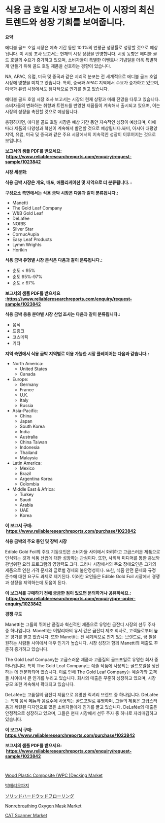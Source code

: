 <p><h1>식용 금 호일 시장 보고서는 이 시장의 최신 트렌드와 성장 기회를 보여줍니다.</h1></p><p><strong>요약</strong></p>
<p><p>에디블 골드 호일 시장은 예측 기간 동안 10.1%의 연평균 성장률로 성장할 것으로 예상됩니다. 이 시장 조사 보고서는 현재의 시장 상황을 반영합니다. 시장 동향은 에디블 골드 호일의 수요가 증가하고 있으며, 소비자들이 특별한 이벤트나 기념일을 더욱 특별하게 만들기 위해 골드 호일 제품을 선호하는 경향이 있습니다.</p><p>NA, APAC, 유럽, 미국 및 중국과 같은 지리적 분포는 전 세계적으로 에디블 골드 호일 시장에 영향을 미치고 있습니다. 특히, 중국과 APAC 지역에서 수요가 증가하고 있으며, 미국과 유럽 시장에서도 점차적으로 인기를 얻고 있습니다.</p><p>에디블 골드 호일 시장 조사 보고서는 시장의 현재 상황과 미래 전망을 다루고 있습니다. 소비자들의 변화하는 취향과 트렌드를 반영한 제품들이 계속해서 출시되고 있으며, 이는 시장의 성장을 촉진할 것으로 예상됩니다.</p><p>총평하자면, 에디블 골드 호일 시장은 예상 기간 동안 지속적인 성장이 예상되며, 이에 따라 제품의 다양성과 혁신이 계속해서 발전할 것으로 예상됩니다.북미, 아시아 태평양 지역, 유럽, 미국 및 중국과 같은 주요 시장에서의 지속적인 성장이 이루어지는 것으로 보입니다.</p></p>
<p><strong>보고서의 샘플 PDF를 받으세요: &nbsp;<a href="https://www.reliableresearchreports.com/enquiry/request-sample/1023842">https://www.reliableresearchreports.com/enquiry/request-sample/1023842</a></strong></p>
<p><strong>시장 세분화:</strong></p>
<p><strong> 식용 금박 시장은 개요, 배포, 애플리케이션 및 지역으로 더 분류됩니다. :</strong></p>
<p><strong>구성요소 측면에서는 식용 금박 시장은 다음과 같이 분류됩니다.:</strong></p>
<p><ul><li>Manetti</li><li>The Gold Leaf Company</li><li>W&B Gold Leaf</li><li>DeLafée</li><li>NORIS</li><li>Silver Star</li><li>CornucAupia</li><li>Easy Leaf Products</li><li>Lymm Wrights</li><li>Horikin</li></ul></p>
<p><strong> 식용 금박 유형별 시장 분석은 다음과 같이 분류됩니다.:</strong></p>
<p><ul><li>순도 < 95%</li><li>순도 95%-97%</li><li>순도 ≥ 97%</li></ul></p>
<p><strong>보고서의 샘플 PDF를 받으세요 :<a href="https://www.reliableresearchreports.com/enquiry/request-sample/1023842">https://www.reliableresearchreports.com/enquiry/request-sample/1023842</a></strong></p>
<p><strong> 식용 금박 응용 분야별 시장 산업 조사는 다음과 같이 분류됩니다.:</strong></p>
<p><ul><li>음식</li><li>드링크</li><li>코스메틱</li><li>기타</li></ul></p>
<p><strong>지역 측면에서 식용 금박 지역별로 이용 가능한 시장 플레이어는 다음과 같습니다.:</strong></p>
<p><ul>
    <li>
        North America:
        <ul>
            <li>United States</li>
            <li>Canada</li>
        </ul>
    </li>
    <li>
        Europe:
        <ul>
            <li>Germany</li>
            <li>France</li>
            <li>U.K.</li>
            <li>Italy</li>
            <li>Russia</li>
        </ul>
    </li>
    <li>
        Asia-Pacific:
        <ul>
            <li>China</li>
            <li>Japan</li>
            <li>South Korea</li>
            <li>India</li>
            <li>Australia</li>
            <li>China Taiwan</li>
            <li>Indonesia</li>
            <li>Thailand</li>
            <li>Malaysia</li>
        </ul>
    </li>
    <li>
        Latin America:
        <ul>
            <li>Mexico</li>
            <li>Brazil</li>
            <li>Argentina Korea</li>
            <li>Colombia</li>
        </ul>
    </li>
    <li>
        Middle East & Africa:
        <ul>
            <li>Turkey</li>
            <li>Saudi</li>
            <li>Arabia</li>
            <li>UAE</li>
            <li>Korea</li>
        </ul>
    </li>
    </ul></p>
<p><strong>이 보고서 구매: &nbsp;<a href="https://www.reliableresearchreports.com/purchase/1023842">https://www.reliableresearchreports.com/purchase/1023842</a></strong></p>
<p><strong>식용 금박의 주요 동인 및 장벽 시장</strong></p>
<p><p>Edible Gold Foil의 주요 기동요인은 소비자들 사이에서 화려하고 고급스러운 제품으로 인식되는 것과 식품 산업에 대한 성장하는 관심이다. 또한, 사회적 미디어를 통한 홍보와 광범위한 요리 프로그램의 영향력도 크다. 그러나 시장에서의 주요 장애요인은 고가의 제품으로 인한 가격 문제와 글로벌 경제의 불안정성이다. 또한, 식품 안전 문제와 규정 준수에 대한 요구도 과제로 제기된다. 이러한 요인들은 Edible Gold Foil 시장에서 경쟁과 성장을 제약하는데 도움이 된다.</p></p>
<p><strong>이 보고서를 구매하기 전에 궁금한 점이 있으면 문의하거나 공유하세요.: &nbsp;<a href="https://www.reliableresearchreports.com/enquiry/pre-order-enquiry/1023842">https://www.reliableresearchreports.com/enquiry/pre-order-enquiry/1023842</a></strong></p>
<p><strong>경쟁 구도</strong></p>
<p><p>Manetti는 그들의 뛰어난 품질과 혁신적인 제품으로 유명한 금잔디 시장의 선두 주자 중 하나입니다. Manetti는 이탈리아의 유서 깊은 금잔디 제조 회사로, 고객들로부터 높은 평가를 받고 있습니다. 또한 Manetti는 전 세계적으로 인기 있는 브랜드로, 금 칠을 원하는 사람들 사이에서 매우 인기가 높습니다. 시장 성장과 함께 Manetti의 매출도 꾸준히 증가하고 있습니다.</p><p>The Gold Leaf Company는 고급스러운 제품과 고품질의 골드포일로 유명한 회사 중 하나입니다. 특히 The Gold Leaf Company는 예술 작품에 사용되는 골드포일을 생산하는 데 전문화되어 있습니다. 이로 인해 The Gold Leaf Company는 예술가와 고객들 사이에서 큰 인기를 누리고 있습니다. 회사의 매출은 꾸준히 성장하고 있으며, 시장 규모 또한 계속해서 확대되고 있습니다.</p><p>DeLafée는 고품질의 금잔디 제품으로 유명한 럭셔리 브랜드 중 하나입니다. DeLafée는 특히 음식 메뉴와 음료수에 사용되는 골드포일로 유명하며, 그들의 제품은 고급스러움과 세련된 디자인으로 많은 소비자들에게 인기를 끌고 있습니다. DeLafée의 매출은 안정적으로 성장하고 있으며, 그들은 현재 시장에서 선두 주자 중 하나로 자리매김하고 있습니다.</p></p>
<p><strong>이 보고서 구매: &nbsp; <a href="https://www.reliableresearchreports.com/purchase/1023842">https://www.reliableresearchreports.com/purchase/1023842</a></strong></p>
<p><strong>보고서의 샘플 PDF를 받으세요: &nbsp;<a href="https://www.reliableresearchreports.com/enquiry/request-sample/1023842">https://www.reliableresearchreports.com/enquiry/request-sample/1023842</a></strong><strong></strong></p>
<p>&nbsp;</p>
<p><p><a href="https://github.com/angelajermaine/Market-Research-Report-List-2/blob/main/wood-plastic-composite-wpc-decking-market.md">Wood Plastic Composite (WPC )Decking Market</a></p><p><a href="https://medium.com/@treyhettinger2023/%EB%B0%95%ED%85%8C%EB%A6%AC%EC%95%84%ED%8C%8C%EC%A7%80-%EC%8B%9C%EC%9E%A5-%EC%84%B1%EA%B3%B5%EC%A0%81%EC%9D%B8-%EB%B9%84%EC%A6%88%EB%8B%88%EC%8A%A4-%EC%A0%84%EB%9E%B5%EC%9D%98-%ED%95%B5%EC%8B%AC-%EC%98%88%EC%B8%A1-2031%EB%85%84%EA%B9%8C%EC%A7%80-3a035f7b0407">박테리오파지</a></p><p><a href="https://github.com/cbigkbh02719/Market-Research-Report-List-1/blob/main/6566966693.md">ソリッドハードウッドフローリング</a></p><p><a href="https://issuu.com/reportprime-2/docs/nonrebreathing-oxygen-mask-market-size-2030.pptx">Nonrebreathing Oxygen Mask Market</a></p><p><a href="https://issuu.com/reportprime-2/docs/cat-scanner-market-size-2030.pptx">CAT Scanner Market</a></p></p>